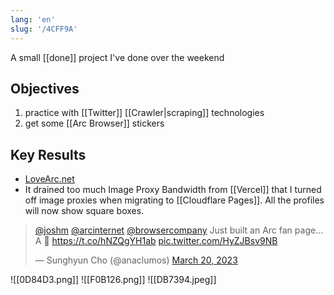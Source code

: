 ```yaml
---
lang: 'en'
slug: '/4CFF9A'
---
```


A small [[done]] project I've done over the weekend

## Objectives

1. practice with [[Twitter]] [[Crawler|scraping]] technologies
2. get some [[Arc Browser]] stickers

## Key Results

- [LoveArc.net](https://lovearc.net)
- It drained too much Image Proxy Bandwidth from [[Vercel]] that I turned off image proxies when migrating to [[Cloudflare Pages]]. All the profiles will now show square boxes.

<blockquote class="twitter-tweet">

<p lang="en" dir="ltr">

<a href="https://twitter.com/joshm?ref_src=twsrc%5Etfw">@joshm</a> <a href="https://twitter.com/arcinternet?ref_src=twsrc%5Etfw">@arcinternet</a> <a href="https://twitter.com/browsercompany?ref_src=twsrc%5Etfw">@browsercompany</a> Just built an Arc fan page... A 💌 <a href="https://t.co/hNZQgYH1ab">https://t.co/hNZQgYH1ab</a> <a href="https://t.co/HyZJBsv9NB">pic.twitter.com/HyZJBsv9NB</a>

</p>

&mdash; Sunghyun Cho (@anaclumos) <a href="https://twitter.com/anaclumos/status/1637865382089469952?ref_src=twsrc%5Etfw">March 20, 2023</a>

</blockquote>

![[0D84D3.png]]
![[F0B126.png]]
![[DB7394.jpeg]]
